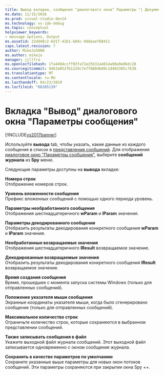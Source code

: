 ```yaml
---
title: Вывод вкладки, сообщения "диалогового окна" Параметры "| Документация Майкрософт
ms.date: 11/15/2016
ms.prod: visual-studio-dev14
ms.technology: vs-ide-debug
ms.topic: conceptual
helpviewer_keywords:
- message options, Output
ms.assetid: 22dd48c2-6d17-41b1-b84c-9ddeaef68411
caps.latest.revision: 7
author: MikeJo5000
ms.author: mikejo
manager: jillfra
ms.openlocfilehash: 1fa4494ccff03fa71e25b32a4814a98a9e06dc28
ms.sourcegitcommit: 94b3a052fb1229c7e7f8804b09c1d403385c7630
ms.translationtype: MT
ms.contentlocale: ru-RU
ms.lasthandoff: 04/23/2019
ms.locfileid: "68185139"
---
```

# <a name="output-tab-message-options-dialog-box"></a>Вкладка "Вывод" диалогового окна "Параметры сообщения"
[!INCLUDE[vs2017banner](../includes/vs2017banner.md)]

Используйте **вывода** tab, чтобы указать, какие данные из каждого сообщения в список в [представления сообщений](../debugger/messages-view.md). Для отображения [диалоговое окно "Параметры сообщения"](../debugger/message-options-dialog-box.md), выберите **сообщений журнала** из **Spy** меню.  
  
 Следующие параметры доступны на **вывода** вкладке:  
  
 **Номера строк**  
 Отображение номеров строк.  
  
 **Уровень вложенности сообщения**  
 Префикс вложенных сообщений с помощью одного периода уровень.  
  
 **Параметры необработанного сообщения**  
 Отображения шестнадцатеричного **wParam** и **lParam** значения.  
  
 **Параметры декодированного сообщения**  
 Отобразить результаты декодирования конкретного сообщения **wParam** и **lParam** значения.  
  
 **Необработанные возвращаемые значения**  
 Отображения шестнадцатеричного **lResult** возвращаемое значение.  
  
 **Декодированные возвращаемые значения**  
 Отобразить результаты декодирования конкретного сообщения **lResult** возвращаемое значение.  
  
 **Время создания сообщения**  
 Время, прошедшее с момента запуска системы Windows (только для отправленных сообщений).  
  
 **Положение указателя мыши сообщения**  
 Экранные координаты указателя мыши, когда было сгенерировано сообщение (только для отправленных сообщений).  
  
 **Максимальное количество строк**  
 Ограничьте количество строк, которые сохраняются в выбранном представлении сообщений.  
  
 **Также записывать сообщения в файл**  
 Укажите выходной файл журнала сообщений. Этот выходной файл записывается одновременно с окном сообщения журнала.  
  
 **Сохранить в качестве параметров по умолчанию**  
 Сохраните указанные выше параметры для новых окон потоков сообщений. Эти параметры сохраняются при закрытии окна Spy ++.
